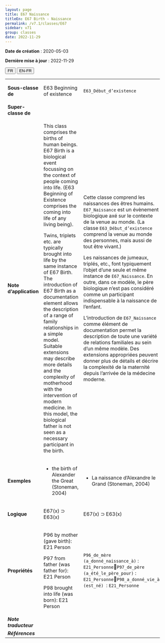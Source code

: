 ```yaml
---
layout: page
title: E67 Naissance
titleEn: E67 Birth - Naissance
permalink: /v7.1/classes/E67
sidebar: v71
group: classes
date: 2022-11-29
---
```


**Date de création** : 2020-05-03

**Dernière mise à jour** : 2022-11-29

<div class="lang-buttons">
  <button id="fr" class="activate">FR</button>
  <button id="en-fr">EN-FR</button>
</div>

<table>
				<tbody>
				<tr>
					<td><strong>Sous-classe de</strong></td>
					<td class="en"><p>E63 Beginning of existence</p>
							</td>
						<td><p><code class="language-plaintext highlighter-rouge">E63_Début_d’existence</code><strong></strong></p>
							</td>
						</tr>
					<tr>
					<td><strong>Super-classe de</strong></td>
					<td class="en"><p></p>
							</td>
						<td><p></p>
							</td>
						</tr>
					<tr>
					<td><strong>Note d’application</strong></td>
					<td class="en"><p>This class comprises the births of human beings. E67 Birth is a biological event focussing on the context of people coming into life. (E63 Beginning of Existence comprises the coming into life of any living being).</p>
							<p>Twins, triplets etc. are typically brought into life by the same instance of E67 Birth. The introduction of E67 Birth as a documentation element allows the description of a range of family relationships in a simple model. Suitable extensions may describe more details and the complexity of motherhood with the intervention of modern medicine. In this model, the biological father is not seen as a necessary participant in the birth.</p>
							</td>
						<td><p>Cette classe comprend les naissances des êtres humains. <code class="language-plaintext highlighter-rouge">E67_Naissance</code> est un évènement biologique axé sur le contexte de la venue au monde. (La classe <code class="language-plaintext highlighter-rouge">E63_Début_d’existence</code> comprend la venue au monde des personnes, mais aussi de tout être vivant.)</p>
							<p></p>
							<p>Les naissances de jumeaux, triplés, etc., font typiquement l’objet d’une seule et même instance de <code class="language-plaintext highlighter-rouge">E67_Naissance</code>. En outre, dans ce modèle, le père biologique n’est pas considéré comme un participant indispensable à la naissance de l’enfant.</p>
							<p></p>
							<p>L’introduction de <code class="language-plaintext highlighter-rouge">E67_Naissance</code> comme élément de documentation permet la description de toute une variété de relations familiales au sein d’un même modèle. Des extensions appropriées peuvent donner plus de détails et décrire la complexité de la maternité depuis l’arrivée de la médecine moderne. </p>
							</td>
						</tr>
					<tr>
					<td><strong>Exemples</strong></td>
					<td class="en"><ul><li><p>the birth of Alexander the Great (Stoneman, 2004)</p>
							</li>
									</ul></td>
						<td><ul><li><p>La naissance d’Alexandre le Grand (Stoneman, 2004)</p>
							</li>
									</ul></td>
						</tr>
					<tr>
					<td><strong>Logique</strong></td>
					<td class="en"><p>E67(x) ⊃ E63(x)</p>
							</td>
						<td><p>E67(x) ⊃ E63(x)</p>
							</td>
						</tr>
					<tr>
					<td><strong>Propriétés</strong></td>
					<td class="en"><p>P96 by mother (gave birth): E21 Person</p>
							<p>P97 from father (was father for): E21 Person</p>
							<p>P98 brought into life (was born): E21 Person</p>
							</td>
						<td><p><code class="language-plaintext highlighter-rouge">P96_de_mère (a_donné_naissance_à)</code> : <code class="language-plaintext highlighter-rouge">E21_Personne</code><code class="language-plaintext highlighter-rouge">P97_de_père (a_été_le_père_pour)</code> : <code class="language-plaintext highlighter-rouge">E21_Personne</code><code class="language-plaintext highlighter-rouge">P98_a_donné_vie_à (est_né)</code>  : <code class="language-plaintext highlighter-rouge">E21_Personne</code></p>
							</td>
						</tr>
					<tr>
					<td><strong><em>Note traducteur</em></strong></td>
					<td colspan="2"><p></p>
							</td>
						</tr>
					<tr>
					<td><strong><em>Références</em></strong></td>
					<td colspan="2"><p></p>
							</td>
						</tr>
					</tbody>
				</table>
				
